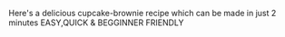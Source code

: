 Here's a delicious cupcake-brownie recipe which can be made in just 2 minutes
EASY,QUICK & BEGGINNER FRIENDLY